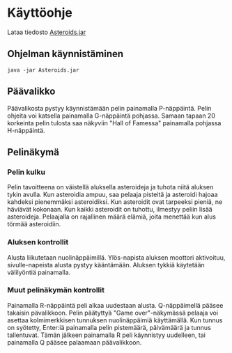 # Käyttöohje
Lataa tiedosto [Asteroids.jar](https://github.com/mancato/otm-harjoitustyo/releases/tag/1.0)
## Ohjelman käynnistäminen
```
java -jar Asteroids.jar
```

## Päävalikko
Päävalikosta pystyy käynnistämään pelin painamalla P-näppäintä. Pelin ohjeita voi katsella painamalla G-näppäintä pohjassa. Samaan tapaan 20 korkeinta pelin tulosta saa näkyviin "Hall of Famessa" painamalla pohjassa H-näppäintä.

## Pelinäkymä

### Pelin kulku
Pelin tavoitteena on väistellä aluksella asteroideja ja tuhota niitä aluksen tykin avulla. Kun asteroidia ampuu, saa pelaaja pisteitä ja asteroidi hajoaa kahdeksi pienemmäksi asteroidiksi. Kun asteroidit ovat tarpeeksi pieniä, ne häviävät kokonaan. Kun kaikki asteroidit on tuhottu, ilmestyy peliin lisää asteroideja. Pelaajalla on rajallinen määrä elämiä, joita menettää kun alus törmää asteroidiin.

### Aluksen kontrollit
Alusta liikutetaan nuolinäppäimillä. Ylös-napista aluksen moottori aktivoituu, sivulle-napeista alusta pystyy kääntämään. Aluksen tykkiä käytetään välilyöntiä painamalla.

### Muut pelinäkymän kontrollit
Painamalla R-näppäintä peli alkaa uudestaan alusta. Q-näppäimellä pääsee takaisin pävalikkoon. Pelin päätyttyä "Game over"-näkymässä pelaaja voi asettaa kolmimerkkisen tunnuksen nuolinäppäimiä käyttämällä. Kun tunnus on syötetty, Enter:iä painamalla pelin pistemäärä, päivämäärä ja tunnus tallentuvat. Tämän jälkeen painamalla R peli käynnistyy uudelleen, tai painamalla Q pääsee palaamaan päävalikkoon.

